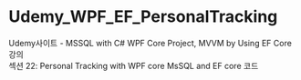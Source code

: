 # Udemy_WPF_EF_PersonalTracking
Udemy사이트 - MSSQL with C# WPF Core Project, MVVM by Using EF Core 강의  
섹션 22: Personal Tracking with WPF core MsSQL and EF core 코드
